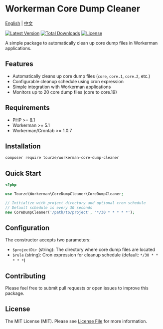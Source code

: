 # Workerman Core Dump Cleaner

[English](README.md) | [中文](README.zh-CN.md)

[![Latest Version](https://img.shields.io/packagist/v/tourze/workerman-core-dump-cleaner.svg?style=flat-square)](https://packagist.org/packages/tourze/workerman-core-dump-cleaner)
[![Total Downloads](https://img.shields.io/packagist/dt/tourze/workerman-core-dump-cleaner.svg?style=flat-square)](https://packagist.org/packages/tourze/workerman-core-dump-cleaner)
[![License](https://img.shields.io/github/license/tourze/workerman-core-dump-cleaner.svg?style=flat-square)](https://github.com/tourze/workerman-core-dump-cleaner/blob/master/LICENSE)

A simple package to automatically clean up core dump files in Workerman applications.

## Features

- Automatically cleans up core dump files (`core`, `core.1`, `core.2`, etc.)
- Configurable cleanup schedule using cron expression
- Simple integration with Workerman applications
- Monitors up to 20 core dump files (core to core.19)

## Requirements

- PHP >= 8.1
- Workerman >= 5.1
- Workerman/Crontab >= 1.0.7

## Installation

```bash
composer require tourze/workerman-core-dump-cleaner
```

## Quick Start

```php
<?php

use Tourze\Workerman\CoreDumpCleaner\CoreDumpCleaner;

// Initialize with project directory and optional cron schedule
// Default schedule is every 30 seconds
new CoreDumpCleaner('/path/to/project', '*/30 * * * * *');
```

## Configuration

The constructor accepts two parameters:

- `$projectDir` (string): The directory where core dump files are located
- `$rule` (string): Cron expression for cleanup schedule (default: `*/30 * * * * *`)

## Contributing

Please feel free to submit pull requests or open issues to improve this package.

## License

The MIT License (MIT). Please see [License File](LICENSE) for more information.
